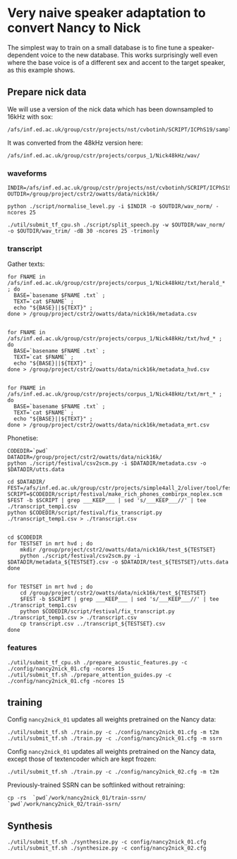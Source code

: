 
# Very naive speaker adaptation to convert Nancy to Nick

The simplest way to train on a small database is to fine tune
a speaker-dependent voice to the new database. This works
surprisingly well even where the base voice is of a different 
sex and accent to the target speaker, as this example shows.


## Prepare nick data



We will use a version of the nick data which has been downsampled to 
16kHz with sox:

```
/afs/inf.ed.ac.uk/group/cstr/projects/nst/cvbotinh/SCRIPT/ICPhS19/samples/second_submission/natural_16k/ 
```

It was converted from the 48kHz version here:

```
/afs/inf.ed.ac.uk/group/cstr/projects/corpus_1/Nick48kHz/wav/ 
```

### waveforms
```
INDIR=/afs/inf.ed.ac.uk/group/cstr/projects/nst/cvbotinh/SCRIPT/ICPhS19/samples/second_submission/natural_16k/
OUTDIR=/group/project/cstr2/owatts/data/nick16k/

python ./script/normalise_level.py -i $INDIR -o $OUTDIR/wav_norm/ -ncores 25

./util/submit_tf_cpu.sh ./script/split_speech.py -w $OUTDIR/wav_norm/ -o $OUTDIR/wav_trim/ -dB 30 -ncores 25 -trimonly
```

### transcript

Gather texts:

```
for FNAME in /afs/inf.ed.ac.uk/group/cstr/projects/corpus_1/Nick48kHz/txt/herald_* ; do 
  BASE=`basename $FNAME .txt` ; 
  TEXT=`cat $FNAME` ; 
  echo "${BASE}||${TEXT}" ; 
done > /group/project/cstr2/owatts/data/nick16k/metadata.csv


for FNAME in /afs/inf.ed.ac.uk/group/cstr/projects/corpus_1/Nick48kHz/txt/hvd_* ; do 
  BASE=`basename $FNAME .txt` ; 
  TEXT=`cat $FNAME` ; 
  echo "${BASE}||${TEXT}" ; 
done > /group/project/cstr2/owatts/data/nick16k/metadata_hvd.csv


for FNAME in /afs/inf.ed.ac.uk/group/cstr/projects/corpus_1/Nick48kHz/txt/mrt_* ; do 
  BASE=`basename $FNAME .txt` ; 
  TEXT=`cat $FNAME` ; 
  echo "${BASE}||${TEXT}" ; 
done > /group/project/cstr2/owatts/data/nick16k/metadata_mrt.csv
```

Phonetise:

```
CODEDIR=`pwd`
DATADIR=/group/project/cstr2/owatts/data/nick16k/
python ./script/festival/csv2scm.py -i $DATADIR/metadata.csv -o $DATADIR/utts.data

cd $DATADIR/
FEST=/afs/inf.ed.ac.uk/group/cstr/projects/simple4all_2/oliver/tool/festival/festival/src/main/festival
SCRIPT=$CODEDIR/script/festival/make_rich_phones_combirpx_noplex.scm
$FEST -b $SCRIPT | grep ___KEEP___ | sed 's/___KEEP___//' | tee ./transcript_temp1.csv
python $CODEDIR/script/festival/fix_transcript.py ./transcript_temp1.csv > ./transcript.csv


cd $CODEDIR
for TESTSET in mrt hvd ; do
    mkdir /group/project/cstr2/owatts/data/nick16k/test_${TESTSET}
    python ./script/festival/csv2scm.py -i $DATADIR/metadata_${TESTSET}.csv -o $DATADIR/test_${TESTSET}/utts.data
done


for TESTSET in mrt hvd ; do
    cd /group/project/cstr2/owatts/data/nick16k/test_${TESTSET}
    $FEST -b $SCRIPT | grep ___KEEP___ | sed 's/___KEEP___//' | tee ./transcript_temp1.csv
    python $CODEDIR/script/festival/fix_transcript.py ./transcript_temp1.csv > ./transcript.csv
    cp transcript.csv ../transcript_${TESTSET}.csv
done

```




### features
```
./util/submit_tf_cpu.sh ./prepare_acoustic_features.py -c ./config/nancy2nick_01.cfg -ncores 15
./util/submit_tf.sh ./prepare_attention_guides.py -c ./config/nancy2nick_01.cfg -ncores 15
```


## training

Config `nancy2nick_01` updates all weights pretrained on the Nancy data:

```
./util/submit_tf.sh ./train.py -c ./config/nancy2nick_01.cfg -m t2m
./util/submit_tf.sh ./train.py -c ./config/nancy2nick_01.cfg -m ssrn
```

Config `nancy2nick_01` updates all weights pretrained on the Nancy data, except
those of textencoder which are kept frozen:

```
./util/submit_tf.sh ./train.py -c ./config/nancy2nick_02.cfg -m t2m
```

Previously-trained SSRN can be softlinked without retraining: 
```
cp -rs  `pwd`/work/nancy2nick_01/train-ssrn/ `pwd`/work/nancy2nick_02/train-ssrn/
```

## Synthesis
```
./util/submit_tf.sh ./synthesize.py -c config/nancy2nick_01.cfg 
./util/submit_tf.sh ./synthesize.py -c config/nancy2nick_02.cfg
```

